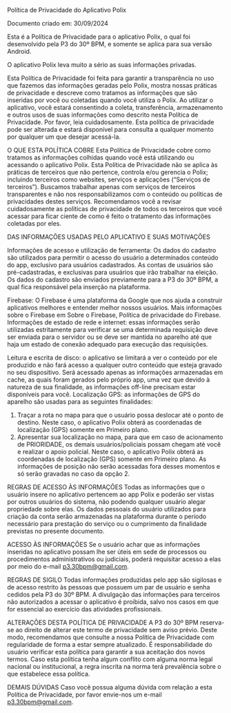 Política de Privacidade do Aplicativo Polix	

Documento criado em: 30/09/2024

Esta é a Política de Privacidade para o aplicativo Polix, o qual foi desenvolvido pela P3 do 30º BPM, e somente se aplica para sua versão Android. 

O aplicativo Polix leva muito a sério as suas informações privadas.

Esta Política de Privacidade foi feita para garantir a transparência no uso que fazemos das informações geradas pelo Polix, mostra nossas práticas de privacidade e descreve como tratamos as informações que são inseridas por você ou coletadas quando você utiliza o Polix.
Ao utilizar o aplicativo, você estará consentindo a coleta, transferência, armazenamento e outros usos de suas informações como descrito nesta Política de Privacidade. Por favor, leia cuidadosamente.
Esta política de privacidade pode ser alterada e estará disponível para consulta a qualquer momento por qualquer um que desejar acessá-la.

O QUE ESTA POLÍTICA COBRE
Esta Política de Privacidade cobre como tratamos as informações colhidas quando você está utilizando ou acessando o aplicativo Polix.
Esta Política de Privacidade não se aplica às práticas de terceiros que não pertence, controla e/ou gerencia o Polix; incluindo terceiros como websites, serviços e aplicações (“Serviços de terceiros”). Buscamos trabalhar apenas com serviços de terceiros transparentes e não nos responsabilizamos com o conteúdo ou políticas de privacidades destes serviços. Recomendamos você a revisar cuidadosamente as políticas de privacidade de todos os terceiros que você acessar para ficar ciente de como é feito o tratamento das informações coletadas por eles.

DAS INFORMAÇÕES USADAS PELO APLICATIVO E SUAS MOTIVAÇÕES

Informações de acesso e utilização de ferramenta: 
Os dados do cadastro são utilizados para permitir o acesso do usuário a determinados conteúdo do app, exclusivo para usuários cadastrados.
As contas de usuários são pré-cadastradas, e exclusivas para usuários que irão trabalhar na eleição. Os dados do cadastro são enviados previamente para a P3 do 30º BPM, a qual fica responsável pela inserção na plataforma.

Firebase: O Firebase é uma plataforma da Google que nos ajuda a construir aplicativos melhores e entender melhor nossos usuários. Mais informações sobre o Firebase em Sobre o Firebase,  Política de privacidade do Firebase.
Informações de estado de rede e internet: essas informações serão utilizadas estritamente para verificar se uma determinada requisição deve ser enviada para o servidor ou se deve ser mantida no aparelho até que haja um estado de conexão adequado para execução das requisições.

Leitura e escrita de disco: o aplicativo se limitará a ver o conteúdo por ele produzido e não fará acesso a qualquer outro conteúdo que esteja gravado no seu dispositivo. Será acessado apenas as informações armazenadas em cache, as quais foram gerados pelo próprio app, uma vez que devido à natureza de sua finalidade, as informações off-line precisam estar disponíveis para você.
Localização GPS: as informações de GPS do aparelho são usadas para as seguintes finalidades:
1.	Traçar a rota no mapa para que o usuário possa deslocar até o ponto de destino. Neste caso, o aplicativo Polix obterá as coordenadas de localização (GPS) somente em Primeiro plano.
2.	Apresentar sua localização no mapa, para que em caso de acionamento de PRIORIDADE,  os demais usuários/policiais possam chegam até você e realizar o apoio policial. Neste caso, o aplicativo Polix obterá as coordenadas de localização (GPS) somente em Primeiro plano.
As informações de posição não serão acessadas fora desses momentos e só serão gravadas no caso da opção 2.

REGRAS DE ACESSO ÀS INFORMAÇÕES
Todas as informações que o usuário insere no aplicativo pertencem ao app Polix e poderão ser vistas por outros usuários do sistema, não podendo qualquer usuário alegar propriedade sobre elas. Os dados pessoais do usuário utilizados para criação da conta serão armazenadas na plataforma durante o período necessário para prestação do serviço ou o cumprimento da finalidade previstas no presente documento.

ACESSO ÀS INFORMAÇÕES
Se o usuário achar que as informações inseridas no aplicativo possam lhe ser úteis em sede de processos ou procedimentos administrativos ou judiciais, poderá requisitar acesso a elas por meio do e-mail p3.30bpm@gmail.com.

REGRAS DE SIGILO
Todas informações produzidas pelo app são sigilosas e de acesso restrito às pessoas que possuem um par de usuário e senha cedidos pela P3 do 30º BPM.
A divulgação das informações para terceiros não autorizados a acessar o aplicativo é proibida, salvo nos casos em que for essencial ao exercício das atividades profissionais.

ALTERAÇÕES DESTA POLÍTICA DE PRIVACIDADE
A P3 do 30º BPM reserva-se ao direito de alterar este termo de privacidade sem aviso prévio. Deste modo, recomendamos que consulte a nossa Política de Privacidade com regularidade de forma a estar sempre atualizado. É responsabilidade do usuário verificar esta política para garantir a sua aceitação dos novos termos.
Caso esta política tenha algum conflito com alguma norma legal nacional ou institucional, a regra inscrita na norma terá prevalência sobre o que estabelece essa política.

DEMAIS DÚVIDAS
Caso você possua alguma dúvida com relação a esta Política de Privacidade, por favor envie-nos um e-mail p3.30bpm@gmail.com.
